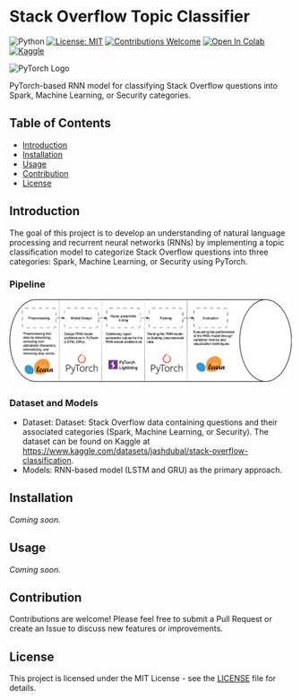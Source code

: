 # Stack Overflow Topic Classifier

![Python](https://img.shields.io/pypi/pyversions/tensorflow.svg?style=plastic)
[![License: MIT](https://img.shields.io/badge/License-MIT-yellow.svg)](https://opensource.org/licenses/MIT)
[![Contributions Welcome](https://img.shields.io/badge/contributions-welcome-brightgreen.svg?style=flat)]()
[![Open In Colab](https://colab.research.google.com/assets/colab-badge.svg)](https://colab.research.google.com/drive/18ghs9h4NegJUocBamwlfdj8OibSsW8S7)
[![Kaggle](https://img.shields.io/badge/dataset-Kaggle-blue.svg)](https://www.kaggle.com/datasets/jashdubal/stack-overflow-classification)


![PyTorch Logo](https://github.com/pytorch/pytorch/blob/master/docs/source/_static/img/pytorch-logo-dark.png)

PyTorch-based RNN model for classifying Stack Overflow questions into Spark, Machine Learning, or Security categories.

## Table of Contents
- [Introduction](#introduction)
- [Installation](#installation)
- [Usage](#usage)
- [Contribution](#contribution)
- [License](#license)

## Introduction

The goal of this project is to develop an understanding of natural language processing and recurrent neural networks (RNNs) by implementing a topic classification model to categorize Stack Overflow questions into three categories: Spark, Machine Learning, or Security using PyTorch.

### Pipeline
<img src="assets/Rnn-pipeline.png"/>

### Dataset and Models

- Dataset: Dataset: Stack Overflow data containing questions and their associated categories (Spark, Machine Learning, or Security). The dataset can be found on Kaggle at https://www.kaggle.com/datasets/jashdubal/stack-overflow-classification.
- Models: RNN-based model (LSTM and GRU) as the primary approach.

## Installation

_Coming soon._

## Usage

_Coming soon._

## Contribution

Contributions are welcome! Please feel free to submit a Pull Request or create an Issue to discuss new features or improvements.

## License

This project is licensed under the MIT License - see the [LICENSE](LICENSE) file for details.

